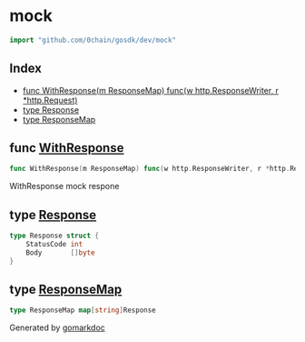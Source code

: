 <!-- Code generated by gomarkdoc. DO NOT EDIT -->

# mock

```go
import "github.com/0chain/gosdk/dev/mock"
```

## Index

- [func WithResponse\(m ResponseMap\) func\(w http.ResponseWriter, r \*http.Request\)](<#WithResponse>)
- [type Response](<#Response>)
- [type ResponseMap](<#ResponseMap>)


<a name="WithResponse"></a>
## func [WithResponse](<https://github.com/0chain/gosdk/blob/doc/initial/dev/mock/response.go#L13>)

```go
func WithResponse(m ResponseMap) func(w http.ResponseWriter, r *http.Request)
```

WithResponse mock respone

<a name="Response"></a>
## type [Response](<https://github.com/0chain/gosdk/blob/doc/initial/dev/mock/response.go#L7-L10>)



```go
type Response struct {
    StatusCode int
    Body       []byte
}
```

<a name="ResponseMap"></a>
## type [ResponseMap](<https://github.com/0chain/gosdk/blob/doc/initial/dev/mock/response.go#L5>)



```go
type ResponseMap map[string]Response
```

Generated by [gomarkdoc](<https://github.com/princjef/gomarkdoc>)
